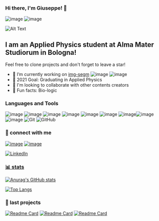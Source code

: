 ### Hi there, I'm Giuseppe! 👋
![image](https://img.shields.io/github/stars/giuseppefilitto?style=for-the-badge) ![image](https://img.shields.io/github/followers/giuseppefilitto?style=for-the-badge)


![Alt Text](https://media.giphy.com/media/3ogwFGEHrVxusDbDjO/giphy.gif)

## I am an Applied Physics student at Alma Mater Studiorum in Bologna!

Feel free to clone projects and don't forget to leave a star!

- 🔭 I’m currently working on [img-segm](https://github.com/giuseppefilitto/img-segm) ![image](https://img.shields.io/github/last-commit/giuseppefilitto/img-segm?style=flat-square) ![image](https://img.shields.io/github/stars/giuseppefilitto/img-segm?style=flat-square)
- :goal_net: 2021 Goal: Graduating in Applied Physics
- :handshake: I'm looking to collaborate with other contents creators
- :seedling: Fun facts: Bio-logic

### Languages and Tools

![image](https://img.shields.io/badge/Python-3776AB?style=for-the-badge&logo=python&logoColor=white) ![image](https://img.shields.io/badge/Jupyter-F37626.svg?&style=for-the-badge&logo=Jupyter&logoColor=white) ![image](https://img.shields.io/badge/conda-342B029.svg?&style=for-the-badge&logo=anaconda&logoColor=white) ![image](https://img.shields.io/badge/Visual_Studio-5C2D91?style=for-the-badge&logo=visual%20studio&logoColor=white) ![image](https://img.shields.io/badge/Atom-66595C?style=for-the-badge&logo=Atom&logoColor=white) ![image](https://img.shields.io/badge/TensorFlow-FF6F00?style=for-the-badge&logo=TensorFlow&logoColor=white) ![image](https://img.shields.io/badge/Microsoft_Office-D83B01?style=for-the-badge&logo=microsoft-office&logoColor=white)![image](https://img.shields.io/badge/Arduino_IDE-00979D?style=for-the-badge&logo=arduino&logoColor=white) ![image](https://img.shields.io/badge/OpenCV-27338e?style=for-the-badge&logo=OpenCV&logoColor=white) <img alt="Git" src="https://img.shields.io/badge/git-%23F05033.svg?style=for-the-badge&logo=git&logoColor=white"/> <img alt="GitHub" src="https://img.shields.io/badge/github-%23121011.svg?style=for-the-badge&logo=github&logoColor=white"/>

### :email: connect with me



[![image](https://img.shields.io/badge/Gmail-D14836?style=for-the-badge&logo=gmail&logoColor=white)](mailto:giuseppefilitto@gmail.com)  [![image](https://img.shields.io/badge/Microsoft_Outlook-0078D4?style=for-the-badge&logo=microsoft-outlook&logoColor=white)](mailto:giuseppe.filitto@studio.unibo.it)

 <a href="https://www.linkedin.com/in/giuseppe-filitto-04479b211/"> <img alt="LinkedIn" src="https://img.shields.io/badge/linkedin-%230077B5.svg?style=for-the-badge&logo=linkedin&logoColor=white"/> 




### :bar_chart: stats

![Anurag's GitHub stats](https://github-readme-stats.vercel.app/api?username=giuseppefilitto&show_icons=true&theme=tokyonight)

[![Top Langs](https://github-readme-stats.vercel.app/api/top-langs/?username=giuseppefilitto&layout=compact&show_icons=true&theme=tokyonight)](https://github.com/anuraghazra/github-readme-stats)



###  :pushpin: last projects

[![Readme Card](https://github-readme-stats.vercel.app/api/pin/?username=giuseppefilitto&repo=img-segm&show_icons=true&theme=tokyonight)](https://github.com/giuseppefilitto/img-segm)
[![Readme Card](https://github-readme-stats.vercel.app/api/pin/?username=giuseppefilitto&repo=PNM&show_icons=true&theme=tokyonight)](https://github.com/giuseppefilitto/PNM)
[![Readme Card](https://github-readme-stats.vercel.app/api/pin/?username=SimoneGasperini&repo=net-comm&show_owner=True&show_icons=true&theme=tokyonight)](https://github.com/SimoneGasperini/net-comm)

